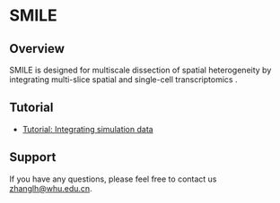 # SMILE

## Overview

SMILE is designed for multiscale dissection of spatial heterogeneity by integrating multi-slice spatial and single-cell transcriptomics .


## Tutorial

- [Tutorial: Integrating simulation data]()

## Support

If you have any questions, please feel free to contact us [zhanglh@whu.edu.cn](mailto:zhanglh@whu.edu.cn). 


